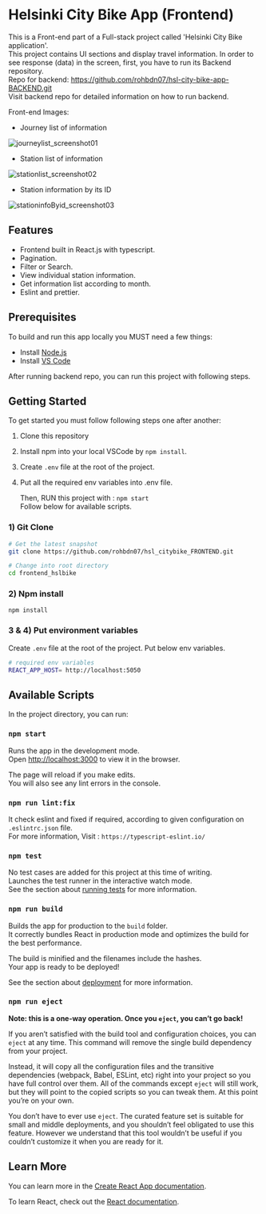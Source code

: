 # Helsinki City Bike App (Frontend)

This is a Front-end part of a Full-stack project called 'Helsinki City Bike application'. \
This project contains UI sections and display travel information.
In order to see response (data) in the screen, first, you have to run its Backend repository.\
Repo for backend: https://github.com/rohbdn07/hsl-city-bike-app-BACKEND.git \
Visit backend repo for detailed information on how to run backend.

Front-end Images:

- Journey list of information

![journeylist_screenshot01](https://user-images.githubusercontent.com/57314666/184538789-2e90091c-1ffb-417e-ab23-15ff0fde021a.png)

- Station list of information

![stationlist_screenshot02](https://user-images.githubusercontent.com/57314666/184538842-a1ecccb2-63fe-419c-8976-13b447b4ec52.png)

- Station information by its ID

![stationinfoByid_screenshot03](https://user-images.githubusercontent.com/57314666/184538894-0a9f4509-88ad-4945-815a-8fa3053e52aa.png)

## Features

- Frontend built in React.js with typescript.
- Pagination.
- Filter or Search.
- View individual station information.
- Get information list according to month.
- Eslint and prettier.

## Prerequisites

To build and run this app locally you MUST need a few things:

- Install [Node.js](https://nodejs.org/en/)
- Install [VS Code](https://code.visualstudio.com/)

After running backend repo, you can run this project with following steps.

## Getting Started

To get started you must follow following steps one after another:

1. Clone this repository
2. Install npm into your local VSCode by `npm install`.
3. Create `.env` file at the root of the project.
4. Put all the required env variables into .env file.

   Then, RUN this project with : `npm start` \
   Follow below for available scripts.

### 1) Git Clone

```bash
# Get the latest snapshot
git clone https://github.com/rohbdn07/hsl_citybike_FRONTEND.git

# Change into root directory
cd frontend_hslbike

```

### 2) Npm install

`npm install`

### 3 & 4) Put environment variables

Create `.env` file at the root of the project. Put below env variables.

```bash
# required env variables
REACT_APP_HOST= http://localhost:5050
```

## Available Scripts

In the project directory, you can run:

### `npm start`

Runs the app in the development mode.\
Open [http://localhost:3000](http://localhost:3000) to view it in the browser.

The page will reload if you make edits.\
You will also see any lint errors in the console.

### `npm run lint:fix`

It check eslint and fixed if required, according to given configuration on `.eslintrc.json` file. \
For more information, Visit : `https://typescript-eslint.io/`

### `npm test`

No test cases are added for this project at this time of writing. \
Launches the test runner in the interactive watch mode.\
See the section about [running tests](https://facebook.github.io/create-react-app/docs/running-tests) for more information.

### `npm run build`

Builds the app for production to the `build` folder.\
It correctly bundles React in production mode and optimizes the build for the best performance.

The build is minified and the filenames include the hashes.\
Your app is ready to be deployed!

See the section about [deployment](https://facebook.github.io/create-react-app/docs/deployment) for more information.

### `npm run eject`

**Note: this is a one-way operation. Once you `eject`, you can’t go back!**

If you aren’t satisfied with the build tool and configuration choices, you can `eject` at any time. This command will remove the single build dependency from your project.

Instead, it will copy all the configuration files and the transitive dependencies (webpack, Babel, ESLint, etc) right into your project so you have full control over them. All of the commands except `eject` will still work, but they will point to the copied scripts so you can tweak them. At this point you’re on your own.

You don’t have to ever use `eject`. The curated feature set is suitable for small and middle deployments, and you shouldn’t feel obligated to use this feature. However we understand that this tool wouldn’t be useful if you couldn’t customize it when you are ready for it.

## Learn More

You can learn more in the [Create React App documentation](https://facebook.github.io/create-react-app/docs/getting-started).

To learn React, check out the [React documentation](https://reactjs.org/).
